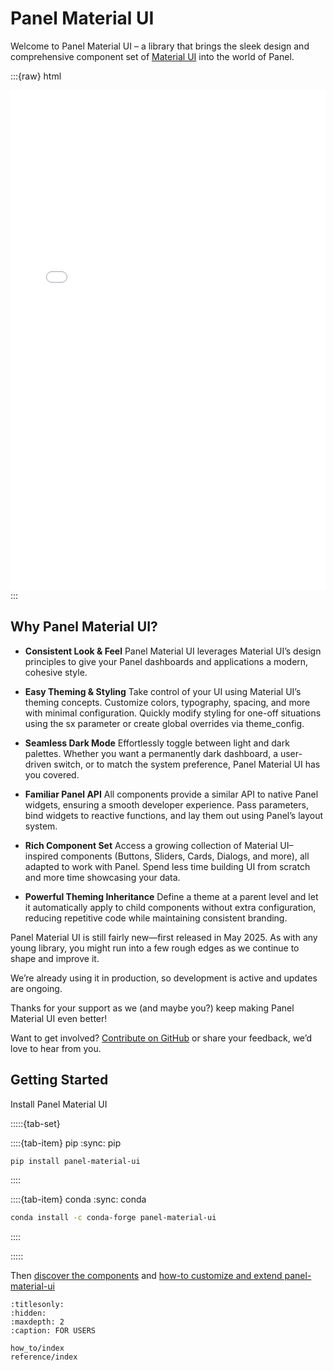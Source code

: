 # Panel Material UI

Welcome to Panel Material UI – a library that brings the sleek design and comprehensive component set of [Material UI](https://mui.com/material-ui/) into the world of Panel.

:::{raw} html
<iframe id="demo-iframe" src="_static/demo.html" width="100%" height="800px" style="border: none;"></iframe>
<script>
  const iframe = document.getElementById("demo-iframe")
  const theme = document.documentElement.dataset.theme
  iframe.src = `_static/demo.html?theme=${theme}`
</script>
:::

## Why Panel Material UI?

- **Consistent Look & Feel**
  Panel Material UI leverages Material UI’s design principles to give your Panel dashboards and applications a modern, cohesive style.

- **Easy Theming & Styling**
  Take control of your UI using Material UI’s theming concepts. Customize colors, typography, spacing, and more with minimal configuration. Quickly modify styling for one-off situations using the sx parameter or create global overrides via theme_config.

- **Seamless Dark Mode**
  Effortlessly toggle between light and dark palettes. Whether you want a permanently dark dashboard, a user-driven switch, or to match the system preference, Panel Material UI has you covered.

- **Familiar Panel API**
All components provide a similar API to native Panel widgets, ensuring a smooth developer experience. Pass parameters, bind widgets to reactive functions, and lay them out using Panel’s layout system.

- **Rich Component Set**
Access a growing collection of Material UI–inspired components (Buttons, Sliders, Cards, Dialogs, and more), all adapted to work with Panel. Spend less time building UI from scratch and more time showcasing your data.

- **Powerful Theming Inheritance**
  Define a theme at a parent level and let it automatically apply to child components without extra configuration, reducing repetitive code while maintaining consistent branding.

Panel Material UI is still fairly new—first released in May 2025. As with any young library, you might run into a few rough edges as we continue to shape and improve it.

We’re already using it in production, so development is active and updates are ongoing.

Thanks for your support as we (and maybe you?) keep making Panel Material UI even better!

Want to get involved? [Contribute on GitHub](https://github.com/panel-extensions/panel-material-ui/blob/main/DEVELOPER_GUIDE.md) or share your feedback, we’d love to hear from you.

## Getting Started

Install Panel Material UI

:::::{tab-set}

::::{tab-item} pip
:sync: pip

```bash
pip install panel-material-ui
```

::::

::::{tab-item} conda
:sync: conda

```bash
conda install -c conda-forge panel-material-ui
```

::::

:::::

Then [discover the components](reference/index) and [how-to customize and extend panel-material-ui](how_to/index)

```{toctree}
:titlesonly:
:hidden:
:maxdepth: 2
:caption: FOR USERS

how_to/index
reference/index
```
